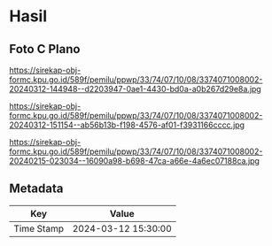 # Hasil

## Foto C Plano

https://sirekap-obj-formc.kpu.go.id/589f/pemilu/ppwp/33/74/07/10/08/3374071008002-20240312-144948--d2203947-0ae1-4430-bd0a-a0b267d29e8a.jpg

https://sirekap-obj-formc.kpu.go.id/589f/pemilu/ppwp/33/74/07/10/08/3374071008002-20240312-151154--ab56b13b-f198-4576-af01-f3931166cccc.jpg

https://sirekap-obj-formc.kpu.go.id/589f/pemilu/ppwp/33/74/07/10/08/3374071008002-20240215-023034--16090a98-b698-47ca-a66e-4a6ec07188ca.jpg


## Metadata

| Key        | Value               |
| ---------- | ------------------- |
| Time Stamp | 2024-03-12 15:30:00 |



